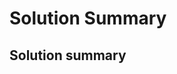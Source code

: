 # Solution Summary
<!--
https://www.kaggle.com/wiki/WinningModelDocumentationTemplate
https://www.kaggle.com/solution-write-up-documentation
--->

## Solution summary
